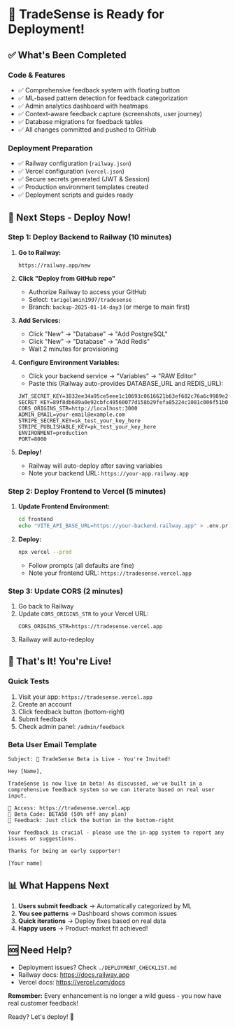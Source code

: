# 🚀 TradeSense is Ready for Deployment!

## ✅ What's Been Completed

### Code & Features
- ✅ Comprehensive feedback system with floating button
- ✅ ML-based pattern detection for feedback categorization
- ✅ Admin analytics dashboard with heatmaps
- ✅ Context-aware feedback capture (screenshots, user journey)
- ✅ Database migrations for feedback tables
- ✅ All changes committed and pushed to GitHub

### Deployment Preparation
- ✅ Railway configuration (`railway.json`)
- ✅ Vercel configuration (`vercel.json`)
- ✅ Secure secrets generated (JWT & Session)
- ✅ Production environment templates created
- ✅ Deployment scripts and guides ready

## 🎯 Next Steps - Deploy Now!

### Step 1: Deploy Backend to Railway (10 minutes)

1. **Go to Railway:**
   ```
   https://railway.app/new
   ```

2. **Click "Deploy from GitHub repo"**
   - Authorize Railway to access your GitHub
   - Select: `tarigelamin1997/tradesense`
   - Branch: `backup-2025-01-14-day3` (or merge to main first)

3. **Add Services:**
   - Click "New" → "Database" → "Add PostgreSQL"
   - Click "New" → "Database" → "Add Redis"
   - Wait 2 minutes for provisioning

4. **Configure Environment Variables:**
   - Click your backend service → "Variables" → "RAW Editor"
   - Paste this (Railway auto-provides DATABASE_URL and REDIS_URL):
   ```env
   JWT_SECRET_KEY=3832ee34a95ce5eee1c10693c0616621b63ef682c76a6c9989e25125c049843f
   SECRET_KEY=89f8db689a0e92cbfc49560077d158b29fefa85224c1081c006f51b0b62ccae9
   CORS_ORIGINS_STR=http://localhost:3000
   ADMIN_EMAIL=your-email@example.com
   STRIPE_SECRET_KEY=sk_test_your_key_here
   STRIPE_PUBLISHABLE_KEY=pk_test_your_key_here
   ENVIRONMENT=production
   PORT=8000
   ```

5. **Deploy!**
   - Railway will auto-deploy after saving variables
   - Note your backend URL: `https://your-app.railway.app`

### Step 2: Deploy Frontend to Vercel (5 minutes)

1. **Update Frontend Environment:**
   ```bash
   cd frontend
   echo "VITE_API_BASE_URL=https://your-backend.railway.app" > .env.production
   ```

2. **Deploy:**
   ```bash
   npx vercel --prod
   ```
   - Follow prompts (all defaults are fine)
   - Note your frontend URL: `https://tradesense.vercel.app`

### Step 3: Update CORS (2 minutes)

1. Go back to Railway
2. Update `CORS_ORIGINS_STR` to your Vercel URL:
   ```env
   CORS_ORIGINS_STR=https://tradesense.vercel.app
   ```
3. Railway will auto-redeploy

## 🎉 That's It! You're Live!

### Quick Tests
1. Visit your app: `https://tradesense.vercel.app`
2. Create an account
3. Click feedback button (bottom-right)
4. Submit feedback
5. Check admin panel: `/admin/feedback`

### Beta User Email Template
```
Subject: 🚀 TradeSense Beta is Live - You're Invited!

Hey [Name],

TradeSense is now live in beta! As discussed, we've built in a comprehensive feedback system so we can iterate based on real user input.

🔗 Access: https://tradesense.vercel.app
🎁 Beta Code: BETA50 (50% off any plan)
📝 Feedback: Just click the button in the bottom-right

Your feedback is crucial - please use the in-app system to report any issues or suggestions.

Thanks for being an early supporter!

[Your name]
```

## 📊 What Happens Next

1. **Users submit feedback** → Automatically categorized by ML
2. **You see patterns** → Dashboard shows common issues
3. **Quick iterations** → Deploy fixes based on real data
4. **Happy users** → Product-market fit achieved!

## 🆘 Need Help?

- Deployment issues? Check `./DEPLOYMENT_CHECKLIST.md`
- Railway docs: https://docs.railway.app
- Vercel docs: https://vercel.com/docs

**Remember:** Every enhancement is no longer a wild guess - you now have real customer feedback!

Ready? Let's deploy! 🚀